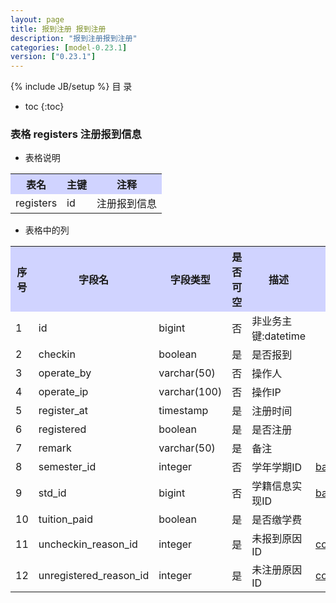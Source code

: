```yaml
---
layout: page
title: 报到注册 报到注册
description: "报到注册报到注册"
categories: [model-0.23.1]
version: ["0.23.1"]
---
```

{% include JB/setup %}
 目  录

* toc
{:toc}



### 表格 registers 注册报到信息

  * 表格说明

<table class="table table-bordered table-striped table-condensed">
<tr><th style="background-color:#D0D3FF">表名</th><th style="background-color:#D0D3FF">主键</th><th style="background-color:#D0D3FF">注释</th>  </tr>
<tr><td>registers</td><td>id</td><td>注册报到信息</td>  </tr>
</table>

  * 表格中的列

<table class="table table-bordered table-striped table-condensed">
<tr><th style="background-color:#D0D3FF" class="text-center">序号</th><th style="background-color:#D0D3FF">字段名</th><th style="background-color:#D0D3FF">字段类型</th><th style="background-color:#D0D3FF" class="text-center">是否可空</th><th style="background-color:#D0D3FF">描述</th><th style="background-color:#D0D3FF">引用表</th>  </tr>
<tr><td class="text-center">1</td><td>id</td><td>bigint</td><td class="text-center">否</td><td>非业务主键:datetime</td><td></td>  </tr>
<tr><td class="text-center">2</td><td>checkin</td><td>boolean</td><td class="text-center">是</td><td>是否报到</td><td></td>  </tr>
<tr><td class="text-center">3</td><td>operate_by</td><td>varchar(50)</td><td class="text-center">否</td><td>操作人</td><td></td>  </tr>
<tr><td class="text-center">4</td><td>operate_ip</td><td>varchar(100)</td><td class="text-center">否</td><td>操作IP</td><td></td>  </tr>
<tr><td class="text-center">5</td><td>register_at</td><td>timestamp</td><td class="text-center">是</td><td>注册时间</td><td></td>  </tr>
<tr><td class="text-center">6</td><td>registered</td><td>boolean</td><td class="text-center">是</td><td>是否注册</td><td></td>  </tr>
<tr><td class="text-center">7</td><td>remark</td><td>varchar(50)</td><td class="text-center">是</td><td>备注</td><td></td>  </tr>
<tr><td class="text-center">8</td><td>semester_id</td><td>integer</td><td class="text-center">否</td><td>学年学期ID</td><td>           <a href="/base/edu/misc.html#表格-semesters-学年学期">base.semesters</a>
</td>  </tr>
<tr><td class="text-center">9</td><td>std_id</td><td>bigint</td><td class="text-center">否</td><td>学籍信息实现ID</td><td>           <a href="/base/edu/core.html#表格-students-学籍信息实现">base.students</a>
</td>  </tr>
<tr><td class="text-center">10</td><td>tuition_paid</td><td>boolean</td><td class="text-center">是</td><td>是否缴学费</td><td></td>  </tr>
<tr><td class="text-center">11</td><td>uncheckin_reason_id</td><td>integer</td><td class="text-center">是</td><td>未报到原因ID</td><td>           <a href="/code/std.html#表格-uncheckin_reasons-未报到原因">code.uncheckin_reasons</a>
</td>  </tr>
<tr><td class="text-center">12</td><td>unregistered_reason_id</td><td>integer</td><td class="text-center">是</td><td>未注册原因ID</td><td>           <a href="/code/std.html#表格-unregistered_reasons-未注册原因">code.unregistered_reasons</a>
</td>  </tr>
</table>


